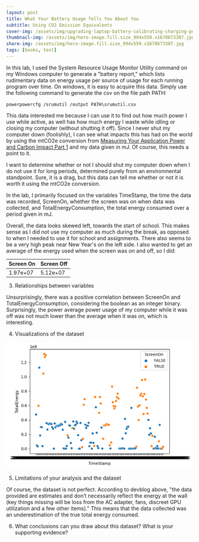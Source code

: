 ```yaml
---
layout: post
title: What Your Battery Usage Tells You About You
subtitle: Using CO2 Emission Equivalents
cover-img: /assets/img/upgrading-laptop-battery-calibrating-charging-pcexpertservice.jpg
thumbnail-img: /assets/img/hero-image.fill.size_994x559.v1678673307.jpg
share-img: /assets/img/hero-image.fill.size_994x559.v1678673307.jpg
tags: [books, test]
---
```


In this lab, I used the System Resource Usage Monitor Utility command on my Windows computer to generate a "battery report," which lists rudimentary data on energy usage per source of usage for each running program over time. On windows, it is easy to acquire this data. Simply use the following command to generate the csv on the file path PATH:
~~~
powerpowercfg /srumutil /output PATH\srumutil.csv
~~~
This data interested me because I can use it to find out how much power I use while active, as well has how much energy I waste while idling or closing my computer (without shutting it off). Since I never shut my computer down (foolishly), I can see what impacts this has had on the world by using the mtCO2e conversion from [Measuring Your Application Power and Carbon Impact Part 1](https://devblogs.microsoft.com/sustainable-software/measuring-your-application-power-and-carbon-impact-part-1/) and my data given in mJ. Of course, this needs a point to it. 

I want to determine whether or not I should shut my computer down when I do not use it for long periods, determined purely from an environmental standpoint. Sure, it is a drag, but this data can tell me whether or not it is worth it using the mtCO2e conversion. 

In the lab, I primarily focused on the variables TimeStamp, the time the data was recorded, ScreenOn, whether the screen was on when data was collected, and TotalEnergyConsumption, the total energy consumed over a period given in mJ.

Overall, the data looks skewed left, towards the start of school. This makes sense as I did not use my computer as much during the break, as opposed to when I needed to use it for school and assignments. There also seems to be a very high peak near New Year's on the left side. I also wanted to get an average of the energy used when the screen was on and off, so I did:

| Screen On | Screen Off |
| :---- |:--- |
| 1.97e+07 | 5.12e+07 |

3. Relationships between variables

Unsurprisingly, there was a positive correlation between ScreenOn and TotalEnergyConsumption, considering the boolean as an integer binary. Surprisingly, the power average power usage of my computer while it was off was not much lower than the average when it was on, which is interesting. 

4. Visualizations of the dataset

![Data Visualization](https://github.com/Dukosli/art-of-data/blob/master/assets/img/8980ea8e-6da2-4548-b226-d9e32fab928a.png)

5. Limitations of your analysis and the dataset

Of course, the dataset is not perfect. According to devblog above, "the data provided are estimates and don’t necessarily reflect the energy at the wall (key things missing will be loss from the AC adapter, fans, discreet GPU utilization and a few other items)." This means that the data collected was an underestimation of the true total energy consumed. 

6. What conclusions can you draw about this dataset? What is your supporting evidence?
